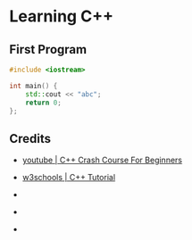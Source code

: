# Learning C++

## First Program

```c++
#include <iostream>

int main() {
    std::cout << "abc";
    return 0;
};
```

## Credits

- [youtube | C++ Crash Course For Beginners
  ](https://www.youtube.com/watch?v=1v_4dL8l8pQ&t=3464s&ab_channel=TraversyMedia)

- [w3schools | C++ Tutorial](https://www.w3schools.com/cpp/)
- []()
- []()
- []()








